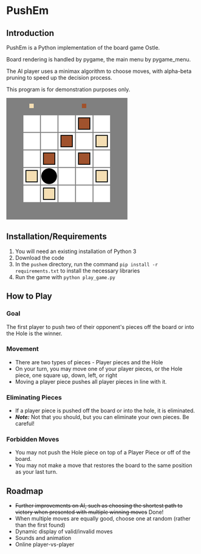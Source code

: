 # PushEm

## Introduction
PushEm is a Python implementation of the board game Ostle.

Board rendering is handled by pygame, the main menu by pygame_menu.

The AI player uses a minimax algorithm to choose moves, with alpha-beta pruning to speed up the decision process.

This program is for demonstration purposes only.

![small_board.png](readme_images%2Fsmall_board.png)
## Installation/Requirements
1. You will need an existing installation of Python 3
2. Download the code
3. In the `pushem` directory, run the command `pip install -r requirements.txt` to install the necessary libraries
4. Run the game with `python play_game.py`

## How to Play
### Goal
The first player to push two of their opponent's pieces off the board or into the Hole is the winner.

### Movement
* There are two types of pieces - Player pieces and the Hole
* On your turn, you may move one of your player pieces, or the Hole piece, one square up, down, left, or right
* Moving a player piece pushes all player pieces in line with it.

### Eliminating Pieces
* If a player piece is pushed off the board or into the hole, it is eliminated.
* ***Note:*** Not that you should, but you can eliminate your own pieces. Be careful!

### Forbidden Moves
* You may not push the Hole piece on top of a Player Piece or off of the board.
* You may not make a move that restores the board to the same position as your last turn.

## Roadmap
* ~~Further improvements on AI, such as choosing the shortest path to victory when presented with multiple winning moves~~ Done!
* When multiple moves are equally good, choose one at random (rather than the first found)
* Dynamic display of valid/invalid moves
* Sounds and animation
* Online player-vs-player
